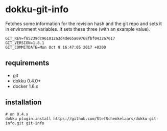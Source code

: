 # dokku-git-info
Fetches some information for the revision hash and the git repo and sets it in environment variables. It sets these three (with an example value).

```
GIT_REV=f85239dc961012a3d4de65a69768fbf0432a7617
GIT_VERSION=1.8.1
GIT_COMMITDATE=Mon Oct 9 16:47:05 2017 +0200
```

## requirements

- git
- dokku 0.4.0+
- docker 1.6.x

## installation

```shell
# on 0.4.x
dokku plugin:install https://github.com/StefSchenkelaars/dokku-git-info.git git-info
```
